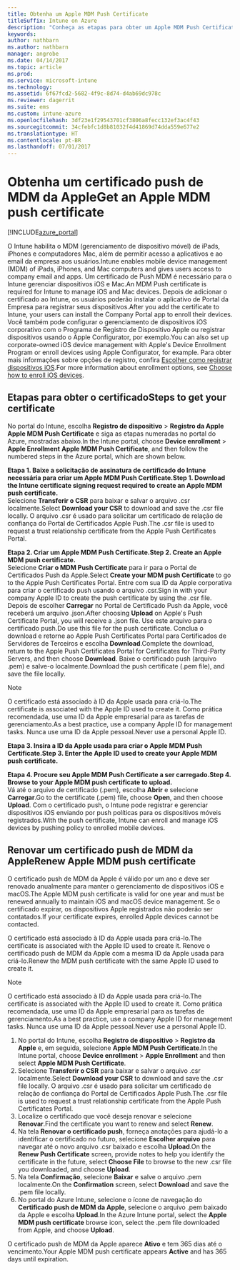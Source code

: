 ```yaml
---
title: Obtenha um Apple MDM Push Certificate
titleSuffix: Intune on Azure
description: "Conheça as etapas para obter um Apple MDM Push Certificate para gerenciar dispositivos iOS com o Intune."
keywords: 
author: nathbarn
ms.author: nathbarn
manager: angrobe
ms.date: 04/14/2017
ms.topic: article
ms.prod: 
ms.service: microsoft-intune
ms.technology: 
ms.assetid: 6f67fcd2-5682-4f9c-8d74-d4ab69dc978c
ms.reviewer: dagerrit
ms.suite: ems
ms.custom: intune-azure
ms.openlocfilehash: 3df23e1f29543701cf3806a8fecc132ef3ac4f43
ms.sourcegitcommit: 34cfebfc1d8b81032f4d41869d74dda559e677e2
ms.translationtype: HT
ms.contentlocale: pt-BR
ms.lasthandoff: 07/01/2017
---
```

# <span data-ttu-id="1b9e7-103">Obtenha um certificado push de MDM da Apple</span><span class="sxs-lookup"><span data-stu-id="1b9e7-103">Get an Apple MDM push certificate</span></span>
<a id="get-an-apple-mdm-push-certificate" class="xliff"></a>

[!INCLUDE[azure_portal](./includes/azure_portal.md)]

<span data-ttu-id="1b9e7-104">O Intune habilita o MDM (gerenciamento de dispositivo móvel) de iPads, iPhones e computadores Mac, além de permitir acesso a aplicativos e ao email da empresa aos usuários.</span><span class="sxs-lookup"><span data-stu-id="1b9e7-104">Intune enables mobile device management (MDM) of iPads, iPhones, and Mac computers and gives users access to company email and apps.</span></span> <span data-ttu-id="1b9e7-105">Um certificado de Push MDM é necessário para o Intune gerenciar dispositivos iOS e Mac.</span><span class="sxs-lookup"><span data-stu-id="1b9e7-105">An MDM Push certificate is required for Intune to manage iOS and Mac devices.</span></span> <span data-ttu-id="1b9e7-106">Depois de adicionar o certificado ao Intune, os usuários poderão instalar o aplicativo de Portal da Empresa para registrar seus dispositivos.</span><span class="sxs-lookup"><span data-stu-id="1b9e7-106">After you add the certificate to Intune, your users can install the Company Portal app to enroll their devices.</span></span> <span data-ttu-id="1b9e7-107">Você também pode configurar o gerenciamento de dispositivos iOS corporativo com o Programa de Registro de Dispositivo Apple ou registrar dispositivos usando o Apple Configurator, por exemplo.</span><span class="sxs-lookup"><span data-stu-id="1b9e7-107">You can also set up corporate-owned iOS device management with Apple's Device Enrollment Program or enroll devices using Apple Configurator, for example.</span></span> <span data-ttu-id="1b9e7-108">Para obter mais informações sobre opções de registro, confira [Escolher como registrar dispositivos iOS](enrollment-method-choose-ios.md).</span><span class="sxs-lookup"><span data-stu-id="1b9e7-108">For more information about enrollment options, see [Choose how to enroll iOS devices](enrollment-method-choose-ios.md).</span></span>

## <span data-ttu-id="1b9e7-109">Etapas para obter o certificado</span><span class="sxs-lookup"><span data-stu-id="1b9e7-109">Steps to get your certificate</span></span>
<a id="steps-to-get-your-certificate" class="xliff"></a>
<span data-ttu-id="1b9e7-110">No portal do Intune, escolha **Registro de dispositivo** > **Registro da Apple** **Apple MDM Push Certificate** e siga as etapas numeradas no portal do Azure, mostradas abaixo.</span><span class="sxs-lookup"><span data-stu-id="1b9e7-110">In the Intune portal, choose **Device enrollment** > **Apple Enrollment** **Apple MDM Push Certificate**, and then follow the numbered steps in the Azure portal, which are shown below.</span></span>

<span data-ttu-id="1b9e7-111">**Etapa 1. Baixe a solicitação de assinatura de certificado do Intune necessária para criar um Apple MDM Push Certificate.**</span><span class="sxs-lookup"><span data-stu-id="1b9e7-111">**Step 1. Download the Intune certificate signing request required to create an Apple MDM push certificate.**</span></span><br>
<span data-ttu-id="1b9e7-112">Selecione **Transferir o CSR** para baixar e salvar o arquivo .csr localmente.</span><span class="sxs-lookup"><span data-stu-id="1b9e7-112">Select **Download your CSR** to download and save the .csr file locally.</span></span> <span data-ttu-id="1b9e7-113">O arquivo .csr é usado para solicitar um certificado de relação de confiança do Portal de Certificados Apple Push.</span><span class="sxs-lookup"><span data-stu-id="1b9e7-113">The .csr file is used to request a trust relationship certificate from the Apple Push Certificates Portal.</span></span>

<span data-ttu-id="1b9e7-114">**Etapa 2. Criar um Apple MDM Push Certificate.**</span><span class="sxs-lookup"><span data-stu-id="1b9e7-114">**Step 2. Create an Apple MDM push certificate.**</span></span><br>
<span data-ttu-id="1b9e7-115">Selecione **Criar o MDM Push Certificate** para ir para o Portal de Certificados Push da Apple.</span><span class="sxs-lookup"><span data-stu-id="1b9e7-115">Select **Create your MDM push Certificate** to go to the Apple Push Certificates Portal.</span></span> <span data-ttu-id="1b9e7-116">Entre com sua ID da Apple corporativa para criar o certificado push usando o arquivo .csr.</span><span class="sxs-lookup"><span data-stu-id="1b9e7-116">Sign in with your company Apple ID to create the push certificate by using the .csr file.</span></span> <span data-ttu-id="1b9e7-117">Depois de escolher **Carregar** no Portal de Certificado Push da Apple, você receberá um arquivo .json.</span><span class="sxs-lookup"><span data-stu-id="1b9e7-117">After choosing **Upload** on Apple's Push Certificate Portal, you will receive a .json file.</span></span> <span data-ttu-id="1b9e7-118">Use este arquivo para o certificado push.</span><span class="sxs-lookup"><span data-stu-id="1b9e7-118">Do use this file for the push certificate.</span></span> <span data-ttu-id="1b9e7-119">Conclua o download e retorne ao Apple Push Certificates Portal para Certificados de Servidores de Terceiros e escolha **Download**.</span><span class="sxs-lookup"><span data-stu-id="1b9e7-119">Complete the download, return to the Apple Push Certificates Portal for Certificates for Third-Party Servers, and then choose **Download**.</span></span> <span data-ttu-id="1b9e7-120">Baixe o certificado push (arquivo .pem) e salve-o localmente.</span><span class="sxs-lookup"><span data-stu-id="1b9e7-120">Download the push certificate (.pem file), and save the file locally.</span></span>

> [!NOTE]
> <span data-ttu-id="1b9e7-121">O certificado está associado à ID da Apple usada para criá-lo.</span><span class="sxs-lookup"><span data-stu-id="1b9e7-121">The certificate is associated with the Apple ID used to create it.</span></span> <span data-ttu-id="1b9e7-122">Como prática recomendada, use uma ID da Apple empresarial para as tarefas de gerenciamento.</span><span class="sxs-lookup"><span data-stu-id="1b9e7-122">As a best practice, use a company Apple ID for management tasks.</span></span> <span data-ttu-id="1b9e7-123">Nunca use uma ID da Apple pessoal.</span><span class="sxs-lookup"><span data-stu-id="1b9e7-123">Never use a personal Apple ID.</span></span>

<span data-ttu-id="1b9e7-124">**Etapa 3. Insira a ID da Apple usada para criar o Apple MDM Push Certificate.**</span><span class="sxs-lookup"><span data-stu-id="1b9e7-124">**Step 3. Enter the Apple ID used to create your Apple MDM push certificate.**</span></span>

<span data-ttu-id="1b9e7-125">**Etapa 4. Procure seu Apple MDM Push Certificate a ser carregado.**</span><span class="sxs-lookup"><span data-stu-id="1b9e7-125">**Step 4. Browse to your Apple MDM push certificate to upload.**</span></span><br>
<span data-ttu-id="1b9e7-126">Vá até o arquivo de certificado (.pem), escolha **Abrir** e selecione **Carregar**.</span><span class="sxs-lookup"><span data-stu-id="1b9e7-126">Go to the certificate (.pem) file, choose **Open**, and then choose **Upload**.</span></span> <span data-ttu-id="1b9e7-127">Com o certificado push, o Intune pode registrar e gerenciar dispositivos iOS enviando por push políticas para os dispositivos móveis registrados.</span><span class="sxs-lookup"><span data-stu-id="1b9e7-127">With the push certificate, Intune can enroll and manage iOS devices by pushing policy to enrolled mobile devices.</span></span>

## <span data-ttu-id="1b9e7-128">Renovar um certificado push de MDM da Apple</span><span class="sxs-lookup"><span data-stu-id="1b9e7-128">Renew Apple MDM push certificate</span></span>
<a id="renew-apple-mdm-push-certificate" class="xliff"></a>
<span data-ttu-id="1b9e7-129">O certificado push de MDM da Apple é válido por um ano e deve ser renovado anualmente para manter o gerenciamento de dispositivos iOS e macOS.</span><span class="sxs-lookup"><span data-stu-id="1b9e7-129">The Apple MDM push certificate is valid for one year and must be renewed annually to maintain iOS and macOS device management.</span></span> <span data-ttu-id="1b9e7-130">Se o certificado expirar, os dispositivos Apple registrados não poderão ser contatados.</span><span class="sxs-lookup"><span data-stu-id="1b9e7-130">If your certificate expires, enrolled Apple devices cannot be contacted.</span></span>

<span data-ttu-id="1b9e7-131">O certificado está associado à ID da Apple usada para criá-lo.</span><span class="sxs-lookup"><span data-stu-id="1b9e7-131">The certificate is associated with the Apple ID used to create it.</span></span> <span data-ttu-id="1b9e7-132">Renove o certificado push de MDM da Apple com a mesma ID da Apple usada para criá-lo.</span><span class="sxs-lookup"><span data-stu-id="1b9e7-132">Renew the MDM push certificate with the same Apple ID used to create it.</span></span>

> [!NOTE]
> <span data-ttu-id="1b9e7-133">O certificado está associado à ID da Apple usada para criá-lo.</span><span class="sxs-lookup"><span data-stu-id="1b9e7-133">The certificate is associated with the Apple ID used to create it.</span></span> <span data-ttu-id="1b9e7-134">Como prática recomendada, use uma ID da Apple empresarial para as tarefas de gerenciamento.</span><span class="sxs-lookup"><span data-stu-id="1b9e7-134">As a best practice, use a company Apple ID for management tasks.</span></span> <span data-ttu-id="1b9e7-135">Nunca use uma ID da Apple pessoal.</span><span class="sxs-lookup"><span data-stu-id="1b9e7-135">Never use a personal Apple ID.</span></span>

1. <span data-ttu-id="1b9e7-136">No portal do Intune, escolha **Registro de dispositivo** > **Registro da Apple** e, em seguida, selecione **Apple MDM Push Certificate**.</span><span class="sxs-lookup"><span data-stu-id="1b9e7-136">In the Intune portal, choose **Device enrollment** > **Apple Enrollment** and then select **Apple MDM Push Certificate**.</span></span>
2. <span data-ttu-id="1b9e7-137">Selecione **Transferir o CSR** para baixar e salvar o arquivo .csr localmente.</span><span class="sxs-lookup"><span data-stu-id="1b9e7-137">Select **Download your CSR** to download and save the .csr file locally.</span></span> <span data-ttu-id="1b9e7-138">O arquivo .csr é usado para solicitar um certificado de relação de confiança do Portal de Certificados Apple Push.</span><span class="sxs-lookup"><span data-stu-id="1b9e7-138">The .csr file is used to request a trust relationship certificate from the Apple Push Certificates Portal.</span></span>
3. <span data-ttu-id="1b9e7-139">Localize o certificado que você deseja renovar e selecione **Renovar**.</span><span class="sxs-lookup"><span data-stu-id="1b9e7-139">Find the certificate you want to renew and select **Renew**.</span></span>
4. <span data-ttu-id="1b9e7-140">Na tela **Renovar o certificado push**, forneça anotações para ajudá-lo a identificar o certificado no futuro, selecione **Escolher arquivo** para navegar até o novo arquivo .csr baixado e escolha **Upload**.</span><span class="sxs-lookup"><span data-stu-id="1b9e7-140">On the **Renew Push Certificate** screen, provide notes to help you identify the certificate in the future, select **Choose File** to browse to the new .csr file you downloaded, and choose **Upload**.</span></span>
5. <span data-ttu-id="1b9e7-141">Na tela **Confirmação**, selecione **Baixar** e salve o arquivo .pem localmente.</span><span class="sxs-lookup"><span data-stu-id="1b9e7-141">On the **Confirmation** screen, select **Download** and save the .pem file locally.</span></span>
6. <span data-ttu-id="1b9e7-142">No portal do Azure Intune, selecione o ícone de navegação do **Certificado push de MDM da Apple**, selecione o arquivo .pem baixado da Apple e escolha **Upload**.</span><span class="sxs-lookup"><span data-stu-id="1b9e7-142">In the Azure Intune portal, select the **Apple MDM push certificate** browse icon, select the .pem file downloaded from Apple, and choose **Upload**.</span></span>

<span data-ttu-id="1b9e7-143">O certificado push de MDM da Apple aparece **Ativo** e tem 365 dias até o vencimento.</span><span class="sxs-lookup"><span data-stu-id="1b9e7-143">Your Apple MDM push certificate appears **Active** and has 365 days until expiration.</span></span>

